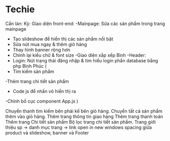 # Techie
Cần làn:
Kỳ:
Giao diện front-end:
-Mainpage: Sửa các sản phẩm trong trang mainpage
+ Tạo slideshow để hiển thị các sản phẩm nổi bật
+ Sửa nút mua ngay & thêm giỏ hảng
+ Thay hình banner rộng hơn
+ Chỉnh lại kiểu chữ & font size
-Giao diện xắp xếp
Bình
-Header:
+ Login: Nút trạng thái đăng nhập & tìm hiểu login phần database bằng php Bình
Phúc (
+ Tìm kiếm sản phẩm 

-Thêm trang chi tiết sản phẩm
+ Code js để nhấn vô hiển thị ra 

-Chỉnh bố cục component App.js 
)

Chuyển thanh tìm kiếm bên phải kế bên giỏ hàng.
Chuyển tất cả sản phẩm thêm vào giỏ hàng.
Thêm trang thông tin giao hàng
Thêm trang thanh toán
Thêm trang Chi tiết sản phẩm
Bộ lọc trang chi tiết sản phẩm.
Trang giới thiệu sp -> danh mục trang -> link open in new windows
spacing giữa product và slideshow, banner và Footer
